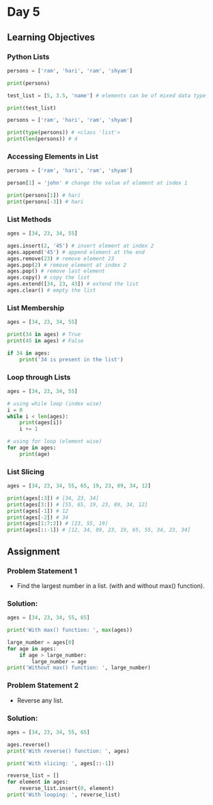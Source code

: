 # Day 5

## Learning Objectives

### Python Lists

```python
persons = ['ram', 'hari', 'ram', 'shyam']

print(persons)
```

```python
test_list = [5, 3.5, 'name'] # elements can be of mixed data type

print(test_list)
```

```python
persons = ['ram', 'hari', 'ram', 'shyam']

print(type(persons)) # <class 'list'>
print(len(persons)) # 4
```


### Accessing Elements in List

```python
persons = ['ram', 'hari', 'ram', 'shyam']

person[1] = 'john' # change the value of element at index 1

print(persons[1]) # hari
print(persons[-3]) # hari
```


### List Methods

```python
ages = [34, 23, 34, 55]

ages.insert(2, '45') # insert element at index 2
ages.append('45') # append element at the end
ages.remove(23) # remove element 23
ages.pop(2) # remove element at index 2
ages.pop() # remove last element
ages.copy() # copy the list
ages.extend([34, 23, 43]) # extend the list
ages.clear() # empty the list
```


### List Membership

```python
ages = [34, 23, 34, 55]

print(34 in ages) # True
print(45 in ages) # False

if 34 in ages:
    print('34 is present in the list')
```


### Loop through Lists

```python
ages = [34, 23, 34, 55]

# using while loop (index wise)
i = 0
while i < len(ages):
    print(ages[i])
    i += 1

# using for loop (element wise)
for age in ages:
    print(age)
```


### List Slicing

```python
ages = [34, 23, 34, 55, 65, 19, 23, 89, 34, 12]

print(ages[:3]) # [34, 23, 34]
print(ages[3:]) # [55, 65, 19, 23, 89, 34, 12]
print(ages[-1]) # 12
print(ages[-2]) # 34
print(ages[1:7:2]) # [23, 55, 19]
print(ages[::-1]) # [12, 34, 89, 23, 19, 65, 55, 34, 23, 34]
```


## Assignment

### Problem Statement 1

- Find the largest number in a list. (with and without max() function).


### Solution:

```python
ages = [34, 23, 34, 55, 65]

print('With max() function: ', max(ages))

large_number = ages[0]
for age in ages:
    if age > large_number:
        large_number = age
print('Without max() function: ', large_number)
```


### Problem Statement 2

- Reverse any list.


### Solution:

```python
ages = [34, 23, 34, 55, 65]

ages.reverse()
print('With reverse() function: ', ages)

print('With slicing: ', ages[::-1])

reverse_list = []
for element in ages:
    reverse_list.insert(0, element)
print('With looping: ', reverse_list)
```